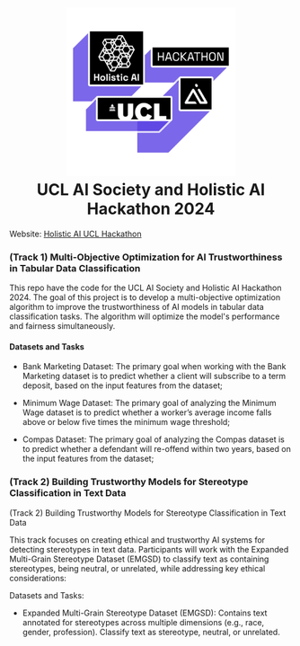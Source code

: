 <h1 align="center">
<img src="logo.png" width="300">
<br>
UCL AI Society and Holistic AI Hackathon 2024
</h1>


Website: [Holistic AI UCL Hackathon](https://hackathon.holisticai.com/)

### (Track 1) Multi-Objective Optimization for AI Trustworthiness in Tabular Data Classification

This repo have the code for the UCL AI Society and Holistic AI Hackathon 2024. The goal of this project is to develop a multi-objective optimization algorithm to improve the trustworthiness of AI models in tabular data classification tasks. The algorithm will optimize the model's performance and fairness simultaneously.

#### Datasets and Tasks

- Bank Marketing Dataset: The primary goal when working with the Bank Marketing dataset is to predict whether a client will subscribe to a term deposit, based on the input features from the dataset;

- Minimum Wage Dataset: The primary goal of analyzing the Minimum Wage dataset is to predict whether a worker’s average income falls above or below five times the minimum wage threshold;

- Compas Dataset: The primary goal of analyzing the Compas dataset is to predict whether a defendant will re-offend within two years, based on the input features from the dataset;


### (Track 2) Building Trustworthy Models for Stereotype Classification in Text Data

(Track 2) Building Trustworthy Models for Stereotype Classification in Text Data

This track focuses on creating ethical and trustworthy AI systems for detecting stereotypes in text data. Participants will work with the Expanded Multi-Grain Stereotype Dataset (EMGSD) to classify text as containing stereotypes, being neutral, or unrelated, while addressing key ethical considerations:

Datasets and Tasks:

- Expanded Multi-Grain Stereotype Dataset (EMGSD): Contains text annotated for stereotypes across multiple dimensions (e.g., race, gender, profession). Classify text as stereotype, neutral, or unrelated.
